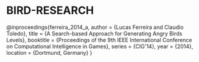# BIRD-RESEARCH
@inproceedings{ferreira_2014_a,
    author = {Lucas Ferreira and Claudio Toledo},
    title = {A Search-based Approach for Generating Angry Birds Levels},
    booktitle = {Proceedings of the 9th IEEE International Conference on Computational Intelligence in Games},
    series = {CIG'14},
    year = {2014},
    location = {Dortmund, Germany}
}

